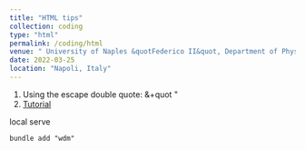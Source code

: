 ```yaml
---
title: "HTML tips"
collection: coding
type: "html"
permalink: /coding/html
venue: " University of Naples &quotFederico II&quot, Department of Physics"
date: 2022-03-25
location: "Napoli, Italy"
---
```



1. Using the escape double quote: &+quot &quot;
2. [Tutorial](https://www.w3schools.com/html/default.asp)


local serve
```
bundle add "wdm"
```
